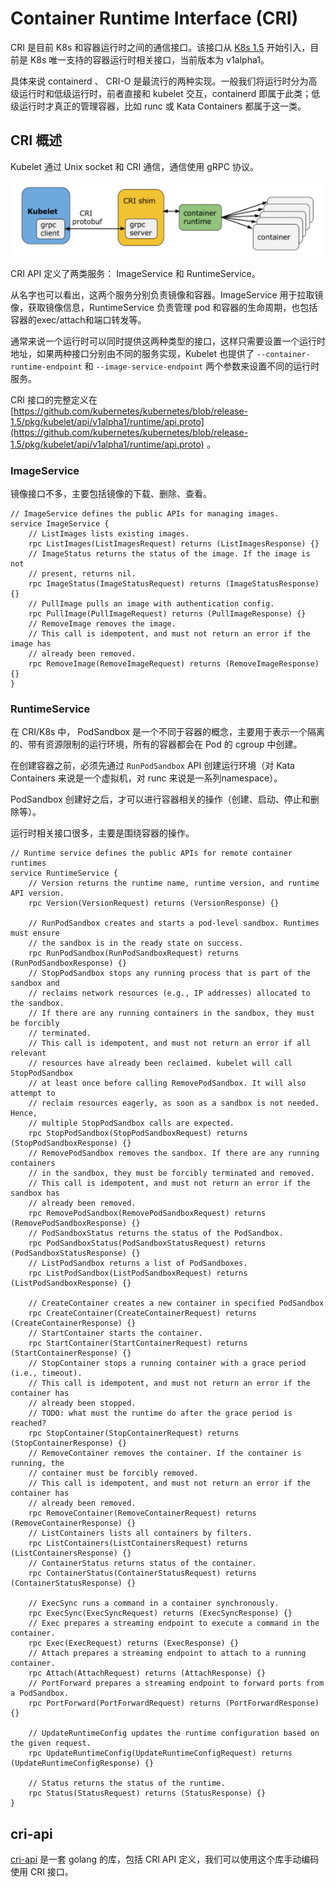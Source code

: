 # Container Runtime Interface (CRI)

CRI 是目前 K8s 和容器运行时之间的通信接口。该接口从 [K8s 1.5](https://kubernetes.io/blog/2016/12/container-runtime-interface-cri-in-kubernetes/) 开始引入，目前是 K8s 唯一支持的容器运行时相关接口，当前版本为 v1alpha1。

具体来说 containerd 、 CRI-O 是最流行的两种实现。一般我们将运行时分为高级运行时和低级运行时，前者直接和 kubelet 交互，containerd 即属于此类；低级运行时才真正的管理容器，比如 runc 或 Kata Containers 都属于这一类。

## CRI 概述

Kubelet 通过 Unix socket 和 CRI 通信，通信使用 gRPC 协议。

![](images/cri.png)

CRI API 定义了两类服务： ImageService 和 RuntimeService。

从名字也可以看出，这两个服务分别负责镜像和容器。ImageService 用于拉取镜像，获取镜像信息，RuntimeService 负责管理 pod 和容器的生命周期，也包括容器的exec/attach和端口转发等。

通常来说一个运行时可以同时提供这两种类型的接口，这样只需要设置一个运行时地址，如果两种接口分别由不同的服务实现，Kubelet 也提供了 `--container-runtime-endpoint` 和 `--image-service-endpoint` 两个参数来设置不同的运行时服务。

CRI 接口的完整定义在 [https://github.com/kubernetes/kubernetes/blob/release-1.5/pkg/kubelet/api/v1alpha1/runtime/api.proto](https://github.com/kubernetes/kubernetes/blob/release-1.5/pkg/kubelet/api/v1alpha1/runtime/api.proto) 。

### ImageService

镜像接口不多，主要包括镜像的下载、删除、查看。

```
// ImageService defines the public APIs for managing images.
service ImageService {
    // ListImages lists existing images.
    rpc ListImages(ListImagesRequest) returns (ListImagesResponse) {}
    // ImageStatus returns the status of the image. If the image is not
    // present, returns nil.
    rpc ImageStatus(ImageStatusRequest) returns (ImageStatusResponse) {}
    // PullImage pulls an image with authentication config.
    rpc PullImage(PullImageRequest) returns (PullImageResponse) {}
    // RemoveImage removes the image.
    // This call is idempotent, and must not return an error if the image has
    // already been removed.
    rpc RemoveImage(RemoveImageRequest) returns (RemoveImageResponse) {}
}
```

### RuntimeService

在 CRI/K8s 中， PodSandbox 是一个不同于容器的概念，主要用于表示一个隔离的、带有资源限制的运行环境，所有的容器都会在 Pod 的 cgroup 中创建。

在创建容器之前，必须先通过 `RunPodSandbox` API 创建运行环境（对 Kata Containers 来说是一个虚拟机，对 runc 来说是一系列namespace）。

PodSandbox 创建好之后，才可以进行容器相关的操作（创建、启动、停止和删除等）。

运行时相关接口很多，主要是围绕容器的操作。

```
// Runtime service defines the public APIs for remote container runtimes
service RuntimeService {
    // Version returns the runtime name, runtime version, and runtime API version.
    rpc Version(VersionRequest) returns (VersionResponse) {}

    // RunPodSandbox creates and starts a pod-level sandbox. Runtimes must ensure
    // the sandbox is in the ready state on success.
    rpc RunPodSandbox(RunPodSandboxRequest) returns (RunPodSandboxResponse) {}
    // StopPodSandbox stops any running process that is part of the sandbox and
    // reclaims network resources (e.g., IP addresses) allocated to the sandbox.
    // If there are any running containers in the sandbox, they must be forcibly
    // terminated.
    // This call is idempotent, and must not return an error if all relevant
    // resources have already been reclaimed. kubelet will call StopPodSandbox
    // at least once before calling RemovePodSandbox. It will also attempt to
    // reclaim resources eagerly, as soon as a sandbox is not needed. Hence,
    // multiple StopPodSandbox calls are expected.
    rpc StopPodSandbox(StopPodSandboxRequest) returns (StopPodSandboxResponse) {}
    // RemovePodSandbox removes the sandbox. If there are any running containers
    // in the sandbox, they must be forcibly terminated and removed.
    // This call is idempotent, and must not return an error if the sandbox has
    // already been removed.
    rpc RemovePodSandbox(RemovePodSandboxRequest) returns (RemovePodSandboxResponse) {}
    // PodSandboxStatus returns the status of the PodSandbox.
    rpc PodSandboxStatus(PodSandboxStatusRequest) returns (PodSandboxStatusResponse) {}
    // ListPodSandbox returns a list of PodSandboxes.
    rpc ListPodSandbox(ListPodSandboxRequest) returns (ListPodSandboxResponse) {}

    // CreateContainer creates a new container in specified PodSandbox
    rpc CreateContainer(CreateContainerRequest) returns (CreateContainerResponse) {}
    // StartContainer starts the container.
    rpc StartContainer(StartContainerRequest) returns (StartContainerResponse) {}
    // StopContainer stops a running container with a grace period (i.e., timeout).
    // This call is idempotent, and must not return an error if the container has
    // already been stopped.
    // TODO: what must the runtime do after the grace period is reached?
    rpc StopContainer(StopContainerRequest) returns (StopContainerResponse) {}
    // RemoveContainer removes the container. If the container is running, the
    // container must be forcibly removed.
    // This call is idempotent, and must not return an error if the container has
    // already been removed.
    rpc RemoveContainer(RemoveContainerRequest) returns (RemoveContainerResponse) {}
    // ListContainers lists all containers by filters.
    rpc ListContainers(ListContainersRequest) returns (ListContainersResponse) {}
    // ContainerStatus returns status of the container.
    rpc ContainerStatus(ContainerStatusRequest) returns (ContainerStatusResponse) {}

    // ExecSync runs a command in a container synchronously.
    rpc ExecSync(ExecSyncRequest) returns (ExecSyncResponse) {}
    // Exec prepares a streaming endpoint to execute a command in the container.
    rpc Exec(ExecRequest) returns (ExecResponse) {}
    // Attach prepares a streaming endpoint to attach to a running container.
    rpc Attach(AttachRequest) returns (AttachResponse) {}
    // PortForward prepares a streaming endpoint to forward ports from a PodSandbox.
    rpc PortForward(PortForwardRequest) returns (PortForwardResponse) {}

    // UpdateRuntimeConfig updates the runtime configuration based on the given request.
    rpc UpdateRuntimeConfig(UpdateRuntimeConfigRequest) returns (UpdateRuntimeConfigResponse) {}

    // Status returns the status of the runtime.
    rpc Status(StatusRequest) returns (StatusResponse) {}
}
```

## cri-api

[cri-api](https://github.com/kubernetes/cri-api) 是一套 golang 的库，包括 CRI API 定义，我们可以使用这个库手动编码使用 CRI 接口。


